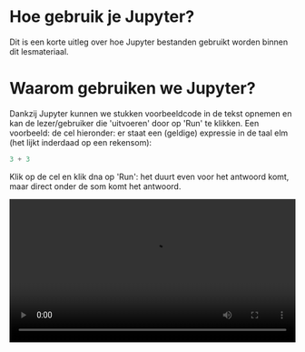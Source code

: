 
# Hoe gebruik je Jupyter?

Dit is een korte uitleg over hoe Jupyter bestanden gebruikt worden binnen dit lesmateriaal. 

# Waarom gebruiken we Jupyter?

Dankzij Jupyter kunnen we stukken voorbeeldcode in de tekst opnemen en kan de lezer/gebruiker die 'uitvoeren' door op 'Run' te klikken. Een voorbeeld: de cel hieronder: er staat een (geldige) expressie in de taal elm (het lijkt inderdaad op een rekensom): 


```elm
3 + 3
```

Klik op de cel en klik dna op 'Run': het duurt even voor het antwoord komt, maar direct onder de som komt het antwoord. 

<video style="width: 100%" src="Jupyterhub.mp4" controls></video>


```elm

```
